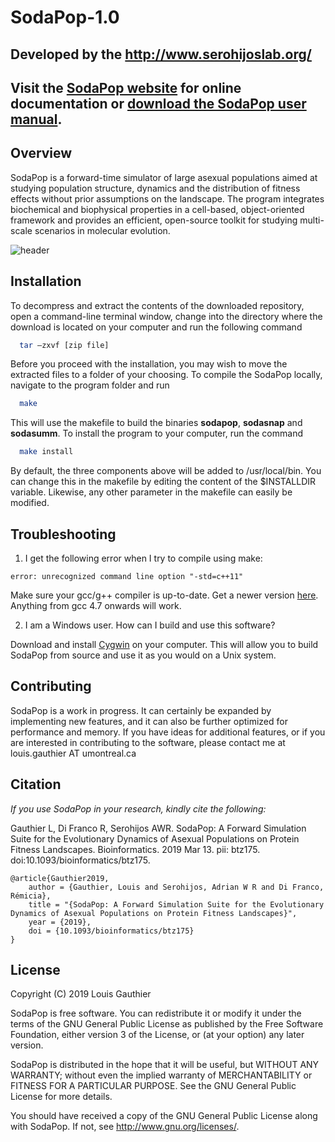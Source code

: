 # SodaPop-1.0

## Developed by the http://www.serohijoslab.org/

## Visit the [SodaPop website](https://louisgt.github.io/SodaPop/) for online documentation or [download the SodaPop user manual](https://github.com/louisgt/SodaPop/files/2036999/manual.pdf).

## Overview

SodaPop is a forward-time simulator of large asexual populations aimed at studying population structure, dynamics and the distribution of fitness effects without prior assumptions on the landscape. The program integrates biochemical and biophysical properties in a cell-based, object-oriented framework and provides an efficient, open-source toolkit for studying multi-scale scenarios in molecular evolution.

![header](https://user-images.githubusercontent.com/29554043/32801437-0cb5cc14-c94b-11e7-8b22-5687ff245afc.png)

## Installation

To decompress and extract the contents of the downloaded repository, open a command-line terminal window, change into the directory where the download is located on your computer and run the following command

```bash
  tar –zxvf [zip file]
```

Before you proceed with the installation, you may wish to move the extracted files to a folder of your choosing. To compile the SodaPop locally, navigate to the program folder and run

```bash
  make
```

This will use the makefile to build the binaries **sodapop**, **sodasnap** and **sodasumm**. To install the program to your computer, run the command


```bash
  make install
```

By default, the three components above will be added to /usr/local/bin. You can change this in the makefile by editing the content of the $INSTALLDIR variable. Likewise, any other parameter in the makefile can easily be modified.

## Troubleshooting

1. I get the following error when I try to compile using make: 
```
error: unrecognized command line option "-std=c++11"
```

Make sure your gcc/g++ compiler is up-to-date. Get a newer version [here](https://gcc.gnu.org/). Anything from gcc 4.7 onwards will work.

2. I am a Windows user. How can I build and use this software?

Download and install [Cygwin](https://www.cygwin.com/) on your computer. This will allow you to build SodaPop from source and use it as you would on a Unix system.


## Contributing

SodaPop is a work in progress. It can certainly be expanded by implementing new features, and it can also be further optimized for performance and memory. If you have ideas for additional features, or if you are interested in contributing to the software, please contact me at louis.gauthier AT umontreal.ca

## Citation

*If you use SodaPop in your research, kindly cite the following:*

Gauthier L, Di Franco R, Serohijos AWR. SodaPop: A Forward Simulation Suite for the Evolutionary Dynamics of Asexual Populations on Protein Fitness Landscapes. Bioinformatics. 2019 Mar 13. pii: btz175. doi:10.1093/bioinformatics/btz175.

```
@article{Gauthier2019,
    author = {Gauthier, Louis and Serohijos, Adrian W R and Di Franco, Rémicia},
    title = "{SodaPop: A Forward Simulation Suite for the Evolutionary Dynamics of Asexual Populations on Protein Fitness Landscapes}",
    year = {2019},
    doi = {10.1093/bioinformatics/btz175}
}
```


## License

Copyright (C) 2019 Louis Gauthier

SodaPop is free software. You can redistribute it or modify it under the terms of the GNU General Public License as published by the Free Software Foundation, either version 3 of the License, or (at your option) any later version.

SodaPop is distributed in the hope that it will be useful, but WITHOUT ANY WARRANTY; without even the implied warranty of MERCHANTABILITY or FITNESS FOR A PARTICULAR PURPOSE.  See the GNU General Public License for more details.

You should have received a copy of the GNU General Public License along with SodaPop.  If not, see <http://www.gnu.org/licenses/>.
